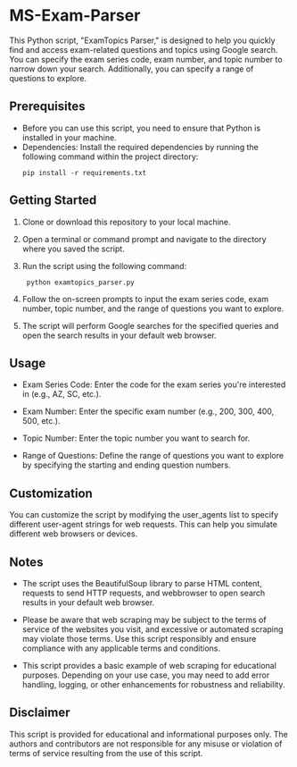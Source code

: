 # MS-Exam-Parser
This Python script, "ExamTopics Parser," is designed to help you quickly find and access exam-related questions and topics using Google search. You can specify the exam series code, exam number, and topic number to narrow down your search. Additionally, you can specify a range of questions to explore.

## Prerequisites
* Before you can use this script, you need to ensure that Python is installed in your machine.
* Dependencies: Install the required dependencies by running the following command within the project directory:
  ```shell
  pip install -r requirements.txt
  ```

## Getting Started

1. Clone or download this repository to your local machine.

2. Open a terminal or command prompt and navigate to the directory where you saved the script.

3. Run the script using the following command:
   ```shell
    python examtopics_parser.py
   ```
4. Follow the on-screen prompts to input the exam series code, exam number, topic number, and the range of questions you want to explore.
5. The script will perform Google searches for the specified queries and open the search results in your default web browser.

## Usage

* Exam Series Code: Enter the code for the exam series you're interested in (e.g., AZ, SC, etc.).

* Exam Number: Enter the specific exam number (e.g., 200, 300, 400, 500, etc.).

* Topic Number: Enter the topic number you want to search for.

* Range of Questions: Define the range of questions you want to explore by specifying the starting and ending question numbers.

## Customization
You can customize the script by modifying the user_agents list to specify different user-agent strings for web requests. This can help you simulate different web browsers or devices.

## Notes

* The script uses the BeautifulSoup library to parse HTML content, requests to send HTTP requests, and webbrowser to open search results in your default web browser.

* Please be aware that web scraping may be subject to the terms of service of the websites you visit, and excessive or automated scraping may violate those terms. Use this script responsibly and ensure compliance with any applicable terms and conditions.

* This script provides a basic example of web scraping for educational purposes. Depending on your use case, you may need to add error handling, logging, or other enhancements for robustness and reliability.

## Disclaimer
This script is provided for educational and informational purposes only. The authors and contributors are not responsible for any misuse or violation of terms of service resulting from the use of this script.

